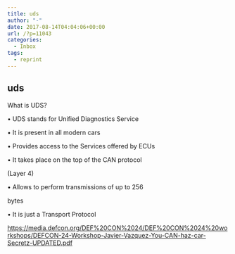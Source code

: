 ```yaml
---
title: uds
author: "-"
date: 2017-08-14T04:04:06+00:00
url: /?p=11043
categories:
  - Inbox
tags:
  - reprint
---
```

## uds
What is UDS?
  
• UDS stands for Unified Diagnostics Service
  
• It is present in all modern cars
  
• Provides access to the Services offered by ECUs
  
• It takes place on the top of the CAN protocol
  
(Layer 4)
  
• Allows to perform transmissions of up to 256
  
bytes
  
• It is just a Transport Protocol

https://media.defcon.org/DEF%20CON%2024/DEF%20CON%2024%20workshops/DEFCON-24-Workshop-Javier-Vazquez-You-CAN-haz-car-Secretz-UPDATED.pdf